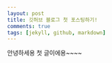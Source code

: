```yaml
---
layout: post
title: 깃허브 블로그 첫 포스팅하기!
comments: true
tags: [jekyll, github, markdown]
---
```


안녕하세용 첫 글이에용~~~~

